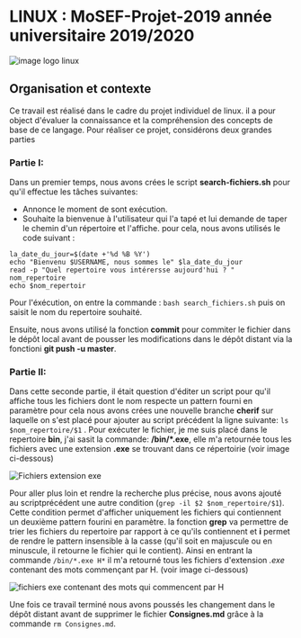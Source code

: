 # LINUX : MoSEF-Projet-2019  année universitaire 2019/2020

![image logo linux](https://www.cjoint.com/doc/19_11/IKClomcJ4VB_linux-image.jpg)

## Organisation et contexte

Ce travail est réalisé dans le cadre du projet individuel de linux. il a pour object d'évaluer la connaissance et la compréhension des concepts de base de ce langage. Pour réaliser ce projet, considérons deux grandes parties

### Partie I:

Dans un premier temps, nous avons crées le script **search-fichiers.sh** pour qu'il effectue les tâches suivantes: 
- Annonce le moment de sont exécution. 
- Souhaite la bienvenue à l'utilisateur qui l'a tapé et lui demande de taper le chemin d'un répertoire et l'affiche. 
pour cela, nous avons utilisés le code suivant : 
``` 
la_date_du_jour=$(date +'%d %B %Y') 
echo "Bienvenu $USERNAME, nous sommes le" $la_date_du_jour
read -p "Quel repertoire vous intérersse aujourd'hui ? " nom_repertoire
echo $nom_repertoir

``` 
Pour l'éxécution, on entre la commande : ` bash search_fichiers.sh ` puis on saisit le nom du repertoire souhaité.

Ensuite, nous avons utilisé la fonction **commit** pour commiter le fichier dans le dépôt local avant de pousser les modifications dans le dépôt distant via la fonctioni **git push -u master**.

### Partie II:

Dans cette seconde partie, il était question d'éditer un script pour qu'il affiche tous les fichiers dont le nom respecte un pattern fourni en paramètre pour cela nous avons crées une nouvelle branche **cherif** sur laquelle on s'est placé pour ajouter au script précédent la ligne suivante: `ls $nom_repertoire/$1` . Pour exécuter le fichier, je me suis placé dans le repertoire **bin**, j'ai sasit la commande: **/bin/*.exe**, elle m'a retournée tous les fichiers avec une extension **.exe** se trouvant dans ce répertoirie (voir image ci-dessous) 

![Fichiers extension exe](https://www.cjoint.com/doc/19_11/IKClsK2VtMB_execution-1.PNG)


Pour aller plus loin et rendre la recherche plus précise, nous avons ajouté au scriptprécédent une autre condition (` grep -il $2 $nom_repertoire/$1 `). Cette condition permet d'afficher uniquement les fichiers qui contiennent un deuxième pattern fourini en paramètre. la fonction **grep** va permettre de trier les fichiers du repertoire par rapport à ce qu'ils contiennent et **i** permet de rendre le pattern insensible à la casse (qu'il soit en majuscule ou en minuscule, il retourne le fichier qui le contient). Ainsi en entrant la commande `/bin/*.exe H*` il m'a retourné tous les fichiers d'extension *.exe* contenant des mots commençant par H. (voir image ci-dessous)

![fichiers exe contenant des mots qui commencent par H](https://www.cjoint.com/doc/19_11/IKClhUJvpwB_Execution-2.PNG)

Une fois ce travail terminé nous avons poussés les changement dans le dépôt distant avant de supprimer le fichier **Consignes.md** grâce à la commande `rm Consignes.md`. 

